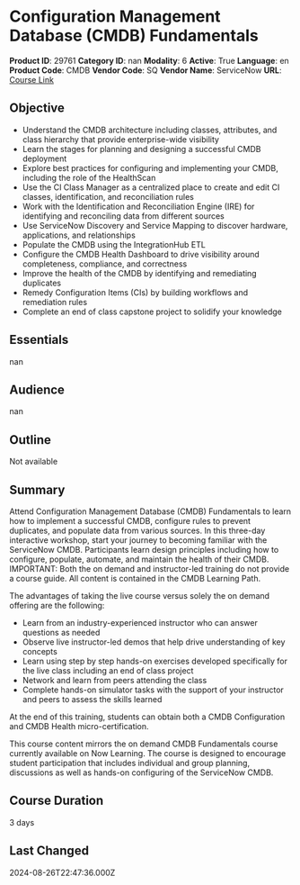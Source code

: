 # Configuration Management Database (CMDB) Fundamentals

**Product ID**: 29761
**Category ID**: nan
**Modality**: 6
**Active**: True
**Language**: en
**Product Code**: CMDB
**Vendor Code**: SQ
**Vendor Name**: ServiceNow
**URL**: [Course Link](https://www.fastlaneus.com/course/servicenow-cmdb)

## Objective
- Understand the CMDB architecture including classes, attributes, and class hierarchy that provide enterprise-wide visibility
- Learn the stages for planning and designing a successful CMDB deployment
- Explore best practices for configuring and implementing your CMDB, including the role of the HealthScan
- Use the CI Class Manager as a centralized place to create and edit CI classes, identification, and reconciliation rules
- Work with the Identification and Reconciliation Engine (IRE) for identifying and reconciling data from different sources
- Use ServiceNow Discovery and Service Mapping to discover hardware, applications, and relationships
- Populate the CMDB using the IntegrationHub ETL
- Configure the CMDB Health Dashboard to drive visibility around completeness, compliance, and correctness
- Improve the health of the CMDB by identifying and remediating duplicates
- Remedy Configuration Items (CIs) by building workflows and remediation rules
- Complete an end of class capstone project to solidify your knowledge

## Essentials
nan

## Audience
nan

## Outline
Not available

## Summary
Attend Configuration Management Database (CMDB) Fundamentals to learn how to implement a successful CMDB, configure rules to prevent duplicates, and populate data from various sources. In this three-day interactive workshop, start your journey to becoming familiar with the ServiceNow CMDB. Participants learn design principles including how to configure, populate, automate, and maintain the health of their CMDB. IMPORTANT: Both the on demand and instructor-led training do not provide a course guide. All content is contained in the CMDB Learning Path.

The advantages of taking the live course versus solely the on demand offering are the following:



- Learn from an industry-experienced instructor who can answer questions as needed
- Observe live instructor-led demos that help drive understanding of key concepts
- Learn using step by step hands-on exercises developed specifically for the live class including an end of class project
- Network and learn from peers attending the class
- Complete hands-on simulator tasks with the support of your instructor and peers to assess the skills learned

At the end of this training, students can obtain both a CMDB Configuration and CMDB Health micro-certification.

This course content mirrors the on demand CMDB Fundamentals course currently available on Now Learning. The course is designed to encourage student participation that includes individual and group planning, discussions as well as hands-on configuring of the ServiceNow CMDB.

## Course Duration
3 days

## Last Changed
2024-08-26T22:47:36.000Z
